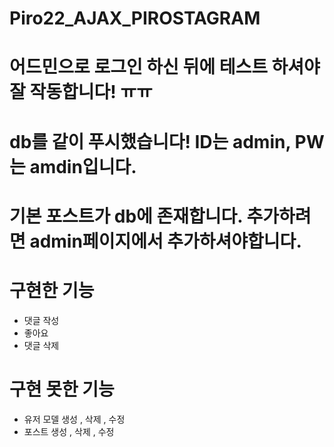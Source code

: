# Piro22_AJAX_PIROSTAGRAM
# 어드민으로 로그인 하신 뒤에 테스트 하셔야 잘 작동합니다! ㅠㅠ 
# db를 같이 푸시했습니다! ID는 admin, PW는 amdin입니다.
# 기본 포스트가 db에 존재합니다. 추가하려면 admin페이지에서 추가하셔야합니다.

# 구현한 기능
- 댓글 작성
- 좋아요
- 댓글 삭제
# 구현 못한 기능
- 유저 모델 생성 , 삭제 , 수정
- 포스트 생성 , 삭제 , 수정
